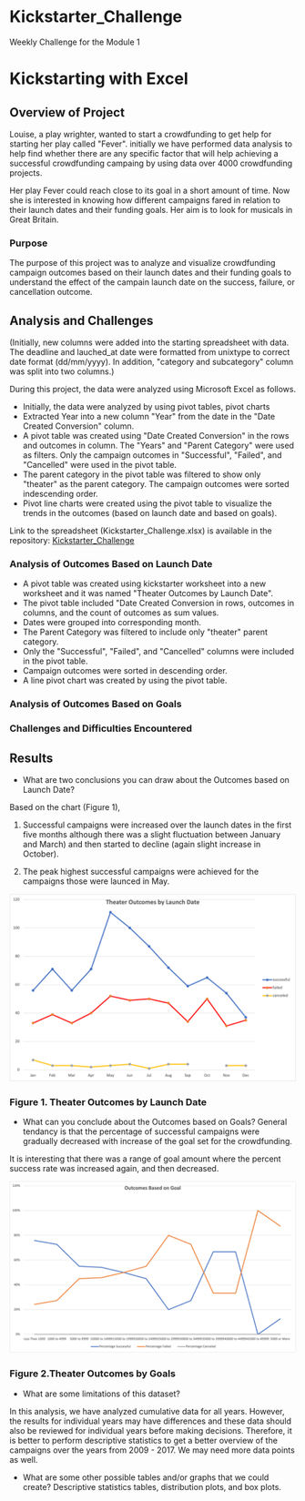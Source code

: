 # Kickstarter_Challenge
Weekly Challenge for the Module 1

# Kickstarting with Excel

## Overview of Project

Louise, a play wrighter, wanted to start a crowdfunding to get help for starting her play called "Fever". initially we have performed data analysis to help find whether there are any specific factor that will help achieving a successful crowdfunding campaing by using data over 4000 crowdfunding projects. 

Her play Fever could reach close to its goal in a short amount of time. Now she is interested in knowing how different campaigns fared in relation to their launch dates and their funding goals. Her aim is to look for musicals in Great Britain.

### Purpose

The purpose of this project was to analyze and visualize crowdfunding campaign outcomes based on their launch dates and their funding goals to understand the effect of the campain launch date on the success, failure, or cancellation outcome.

## Analysis and Challenges

(Initially, new columns were added into the starting spreadsheet with data. The deadline and lauched_at date were formatted from unixtype to correct date format (dd/mm/yyyy). In addition, "category and subcategory" column was split into two columns.) 

During this project, the data were analyzed using Microsoft Excel as follows.
- Initially, the data were analyzed by using pivot tables, pivot charts
- Extracted Year into a new column "Year" from the date in the "Date Created Conversion" column. 
- A pivot table was created using "Date Created Conversion" in the rows and outcomes in column. The "Years" and "Parent Category" were used as filters. Only the campaign outcomes in "Successful", "Failed", and "Cancelled" were used in the pivot table. 
- The parent category in the pivot table was filtered to show only "theater" as the parent category. The campaign outcomes were sorted indescending order. 
- Pivot line charts were created using the pivot table to visualize the trends in the outcomes (based on launch date and based on goals).

Link to the spreadsheet (Kickstarter_Challenge.xlsx) is available in the repository: [Kickstarter_Challenge](Kickstarter_Challenge.xlsx)

### Analysis of Outcomes Based on Launch Date

- A pivot table was created using kickstarter worksheet into a new worksheet and it was named "Theater Outcomes by Launch Date".
- The pivot table included "Date Created Conversion in rows, outcomes in columns, and the count of outcomes as sum values. 
- Dates were grouped into corresponding month.
- The Parent Category was filtered to include only "theater" parent category. 
- Only the "Successful", "Failed", and "Cancelled" columns were included in the pivot table. 
- Campaign outcomes were sorted in descending order.
- A line pivot chart was created by using the pivot table.

### Analysis of Outcomes Based on Goals



### Challenges and Difficulties Encountered

## Results

- What are two conclusions you can draw about the Outcomes based on Launch Date?

Based on the chart (Figure 1), 

1) Successful campaigns were increased over the launch dates in the first five months although there was a slight fluctuation between January and March) and then started to decline (again slight increase in October).

2) The peak highest successful campaigns were achieved for the campaigns those were launced in May.

![Theater Outcomes by Launch Date](Theater_Outcomes_vs_Launch.png)

### Figure 1. Theater Outcomes by Launch Date
- What can you conclude about the Outcomes based on Goals?
General tendancy is that the percentage of successful campaigns were gradually decreased with increase of the goal set for the crowdfunding. 

It is interesting that there was a range of goal amount where the percent success rate was increased again, and then decreased.  

![TheaterOutcomes by Goals](Outcomes_vs_Goals.png)

### Figure 2.Theater Outcomes by Goals

- What are some limitations of this dataset?

In this analysis, we have analyzed cumulative data for all years. However, the results for individual years may have differences and these data should also be reviewed for individual years before making decisions. Therefore, it is better to perform descriptive statistics to get a better overview of the campaigns over the years from 2009 - 2017. We may need more data points as well.  

- What are some other possible tables and/or graphs that we could create?
Descriptive statistics tables, distribution plots, and box plots. 
